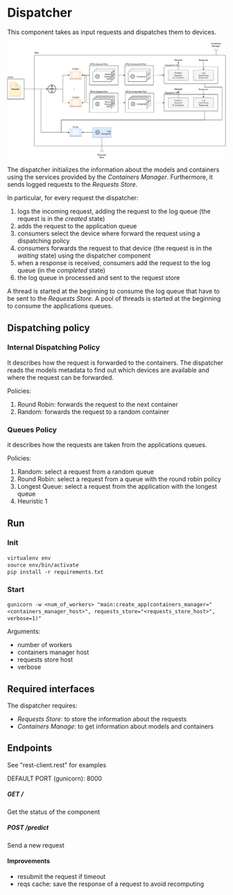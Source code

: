 # Dispatcher
This component takes as input requests and dispatches them to devices.

<img src="../../doc/img/DispatcherView.png">

The dispatcher initializes the information about the models and containers using the services provided by the
*Containers Manager*. Furthermore, it sends logged requests to the *Requests Store*.

In particular, for every request the dispatcher:

1. logs the incoming request, adding the request to the log queue (the request is in the *created* state)
2. adds the request to the application queue
3. consumers select the device where forward the request using a dispatching policy
4. consumers forwards the request to that device (the request is in the *waiting* state) using the dispatcher component
5. when a response is received, consumers add the request to the log queue (in the *completed* state)
6. the log queue in processed and sent to the request store

A thread is started at the beginning to consume the log queue that have to be sent to the *Requests Store*.
A pool of threads is started at the beginning to consume the applications queues.

## Dispatching policy
### Internal Dispatching Policy
It describes how the request is forwarded to the containers.
The dispatcher reads the models metadata to find out which devices are available and where the request can be forwarded.

Policies:

1. Round Robin: forwards the request to the next container
2. Random: forwards the request to a random container

### Queues Policy
it describes how the requests are taken from the applications queues.

Policies:

1. Random: select a request from a random queue
2. Round Robin: select a request from a queue with the round robin policy
3. Longest Queue: select a request from the application with the longest queue
4. Heuristic 1

## Run
### Init
```
virtualenv env
source env/bin/activate
pip install -r requirements.txt
```
### Start
```
gunicorn -w <num_of_workers> "main:create_app(containers_manager="<containers_manager_host>", requests_store="<requests_store_host>",
verbose=1)"
```

Arguments:

- number of workers
- containers manager host
- requests store host
- verbose

## Required interfaces
The dispatcher requires:

- *Requests Store*: to store the information about the requests
- *Containers Manage*: to get information about models and containers

## Endpoints
See "rest-client.rest" for examples 

DEFAULT PORT (gunicorn): 8000

##### GET /
Get the status of the component

##### POST /predict
Send a new request

#### Improvements
- resubmit the request if timeout
- reqs cache: save the response of a request to avoid recomputing